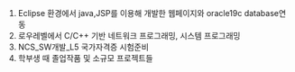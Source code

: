 1. Eclipse 환경에서 java,JSP를 이용해 개발한 웹페이지와 oracle19c database연동
2. 로우레벨에서 C/C++ 기반 네트워크 프로그래밍, 시스템 프로그래밍 
3. NCS_SW개발_L5 국가자격증 시험준비
4. 학부생 때 졸업작품 및 소규모 프로젝트들
